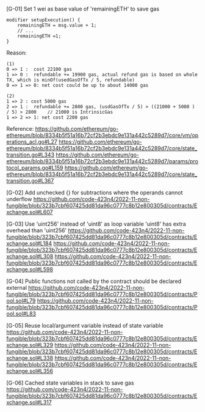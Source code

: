 [G-01] Set 1 wei as base value of 'remainingETH' to save gas
```
modifier setupExecution() {
    remainingETH = msg.value + 1;
    // ...
    remainingETH =1;
}
```
Reason:
```
(1)
0 => 1 :  cost 22100 gas
1 => 0 :  refundable += 19900 gas, actual refund gas is based on whole TX, which is minOf(usedGasOfTx / 5, refundable)
0 => 1 => 0: net cost could be up to about 14000 gas

(2)
1 => 2 : cost 5000 gas
2 => 1 :  refundable += 2800 gas, (usdGasOfTx / 5) > ((21000 + 5000 ) / 5) > 2800    // 21000 is IntrinsicGas
1 => 2 => 1: net cost 2200 gas
```
Reference:
https://github.com/ethereum/go-ethereum/blob/8334b5f51a16b72cf2b3ebdc9e131a442c5289d7/core/vm/operations_acl.go#L27
https://github.com/ethereum/go-ethereum/blob/8334b5f51a16b72cf2b3ebdc9e131a442c5289d7/core/state_transition.go#L343
https://github.com/ethereum/go-ethereum/blob/8334b5f51a16b72cf2b3ebdc9e131a442c5289d7/params/protocol_params.go#L159
https://github.com/ethereum/go-ethereum/blob/8334b5f51a16b72cf2b3ebdc9e131a442c5289d7/core/state_transition.go#L367


[G-02] Add unchecked {} for subtractions where the operands cannot underflow
https://github.com/code-423n4/2022-11-non-fungible/blob/323b7cbf607425dd81da96c0777c8b12e800305d/contracts/Exchange.sol#L607


[G-03] Use 'uint256' instead of 'uint8' as loop variable
'uint8' has extra overhead than 'uint256'
https://github.com/code-423n4/2022-11-non-fungible/blob/323b7cbf607425dd81da96c0777c8b12e800305d/contracts/Exchange.sol#L184
https://github.com/code-423n4/2022-11-non-fungible/blob/323b7cbf607425dd81da96c0777c8b12e800305d/contracts/Exchange.sol#L308
https://github.com/code-423n4/2022-11-non-fungible/blob/323b7cbf607425dd81da96c0777c8b12e800305d/contracts/Exchange.sol#L598

[G-04] Public functions not called by the contract should be declared external
https://github.com/code-423n4/2022-11-non-fungible/blob/323b7cbf607425dd81da96c0777c8b12e800305d/contracts/Pool.sol#L79
https://github.com/code-423n4/2022-11-non-fungible/blob/323b7cbf607425dd81da96c0777c8b12e800305d/contracts/Pool.sol#L83

[G-05] Reuse local/argument variable instead of state variable
https://github.com/code-423n4/2022-11-non-fungible/blob/323b7cbf607425dd81da96c0777c8b12e800305d/contracts/Exchange.sol#L329
https://github.com/code-423n4/2022-11-non-fungible/blob/323b7cbf607425dd81da96c0777c8b12e800305d/contracts/Exchange.sol#L338
https://github.com/code-423n4/2022-11-non-fungible/blob/323b7cbf607425dd81da96c0777c8b12e800305d/contracts/Exchange.sol#L356

[G-06] Cached state variables in stack to save gas
https://github.com/code-423n4/2022-11-non-fungible/blob/323b7cbf607425dd81da96c0777c8b12e800305d/contracts/Exchange.sol#L317
